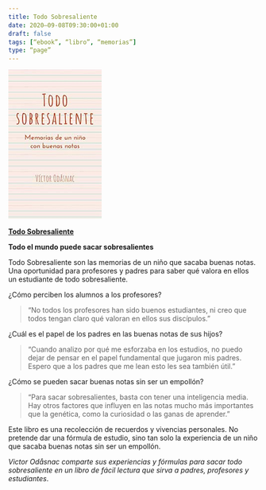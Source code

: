 ```yaml
---
title: Todo Sobresaliente
date: 2020–09-08T09:30:00+01:00
draft: false
tags: [“ebook”, “libro”, “memorias”]
type: “page”
---
```


![Cover](/img/todo-sobresaliente-188x300.jpg)

[**Todo Sobresaliente**](https://www.amazon.es/dp/B08HQ3ZMZT/) 
 
**Todo el mundo puede sacar sobresalientes**

Todo Sobresaliente son las memorias de un niño que sacaba buenas notas. Una oportunidad para profesores y padres para saber qué valora en ellos un estudiante de todo sobresaliente.

¿Cómo perciben los alumnos a los profesores?
> “No todos los profesores han sido buenos estudiantes, ni creo que todos tengan claro qué valoran en ellos sus discípulos.”

¿Cuál es el papel de los padres en las buenas notas de sus hijos?
> “Cuando analizo por qué me esforzaba en los estudios, no puedo dejar de pensar en el papel fundamental que jugaron mis padres. Espero que a los padres que me lean esto les sea también útil.”

¿Cómo se pueden sacar buenas notas sin ser un empollón?
> “Para sacar sobresalientes, basta con tener una inteligencia media. Hay otros factores que influyen en las notas mucho más importantes que la genética, como la curiosidad o las ganas de aprender.”

Este libro es una recolección de recuerdos y vivencias personales. No pretende dar una fórmula de estudio, sino tan solo la experiencia de un niño que sacaba buenas notas sin ser un empollón.

*Victor Odåsnac comparte sus experiencias y fórmulas para sacar todo sobresaliente en un libro de fácil lectura que sirva a padres, profesores y estudiantes*.


